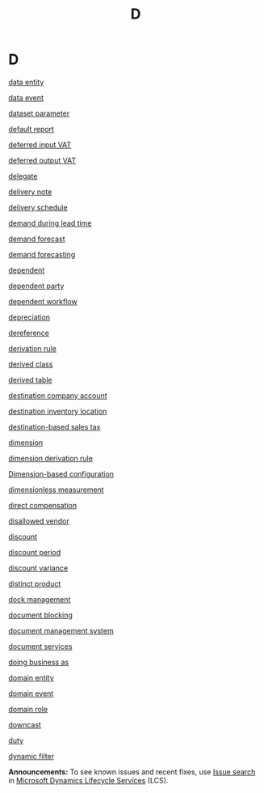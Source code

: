﻿---
title: D
TOCTitle: D
ms:assetid: DynamicsAXGlossary.D
ms:mtpsurl: https://technet.microsoft.com/en-us/library/dynamicsaxglossary.d(v=AX.60)
ms:contentKeyID: 36057996
ms.date: 08/25/2014
mtps_version: v=AX.60
---

# D

[data entity](data-entity.md)

[data event](data-event.md)

[dataset parameter](dataset-parameter.md)

[default report](default-report.md)

[deferred input VAT](deferred-input-vat.md)

[deferred output VAT](deferred-output-vat.md)

[delegate](delegate.md)

[delivery note](delivery-note.md)

[delivery schedule](delivery-schedule.md)

[demand during lead time](demand-during-lead-time.md)

[demand forecast](demand-forecast.md)

[demand forecasting](demand-forecasting.md)

[dependent](dependent.md)

[dependent party](dependent-party.md)

[dependent workflow](dependent-workflow.md)

[depreciation](depreciation.md)

[dereference](dereference.md)

[derivation rule](derivation-rule.md)

[derived class](derived-class.md)

[derived table](derived-table.md)

[destination company account](destination-company-account.md)

[destination inventory location](destination-inventory-location.md)

[destination-based sales tax](destination-based-sales-tax.md)

[dimension](dimension.md)

[dimension derivation rule](dimension-derivation-rule.md)

[Dimension-based configuration](dimension-based-configuration.md)

[dimensionless measurement](dimensionless-measurement.md)

[direct compensation](direct-compensation.md)

[disallowed vendor](disallowed-vendor.md)

[discount](discount.md)

[discount period](discount-period.md)

[discount variance](discount-variance.md)

[distinct product](distinct-product.md)

[dock management](dock-management.md)

[document blocking](document-blocking.md)

[document management system](document-management-system.md)

[document services](document-services.md)

[doing business as](doing-business-as.md)

[domain entity](domain-entity.md)

[domain event](domain-event.md)

[domain role](domain-role.md)

[downcast](downcast.md)

[duty](duty.md)

[dynamic filter](dynamic-filter.md)

  
**Announcements:** To see known issues and recent fixes, use [Issue search](http://go.microsoft.com/fwlink/?linkid=389258) in [Microsoft Dynamics Lifecycle Services](http://go.microsoft.com/fwlink/?linkid=306505) (LCS).

